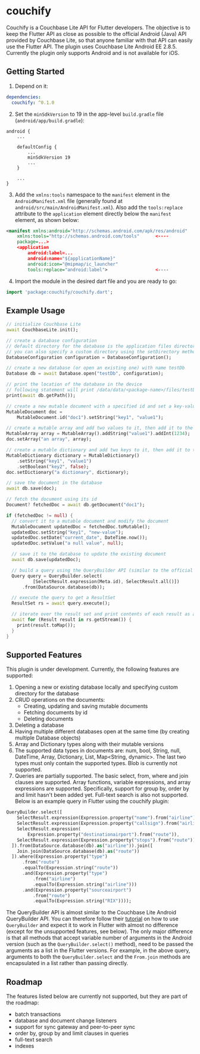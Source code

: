 # couchify

Couchify is a Couchbase Lite API for Flutter developers. The objective is to keep the Flutter API as
close as possible to the official Android (Java) API provided by Couchbase Lite, so that anyone familiar
with that API can easily use the Flutter API. The plugin uses Couchbase Lite Android EE 2.8.5.
Currently the plugin only supports Android and is not available for iOS.

## Getting Started

1. Depend on it:
```yaml
dependencies:
  couchify: ^0.1.0
```

2. Set the `minSdkVersion` to 19 in the app-level `build.gradle` file (`android/app/build.gradle`):
```
android {
    ...
    
    defaultConfig {
        ...
        minSdkVersion 19
        ...
    }
    
    ...
}
```

3. Add the `xmlns:tools` namespace to the `manifest` element in the `AndroidManifest.xml`
   file (generally found at `android/src/main/AndroidManifest.xml`). Also add the `tools:replace`
   attribute to the `application` element directly below the `manifest` element, as shown below:
```xml
<manifest xmlns:android="http://schemas.android.com/apk/res/android"
    xmlns:tools="http://schemas.android.com/tools"      <----
    package=...>
    <application
        android:label=...
        android:name="${applicationName}"
        android:icon="@mipmap/ic_launcher"
        tools:replace="android:label">                  <----
```

4. Import the module in the desired dart file and you are ready to go:
```dart
import 'package:couchify/couchify.dart';
```

## Example Usage

```dart
// initialize Couchbase Lite
await CouchbaseLite.init();

// create a database configuration
// default directory for the database is the application files directory
// you can also specify a custom directory using the setDirectory method
DatabaseConfiguration configuration = DatabaseConfiguration();

// create a new database (or open an existing one) with name testDb
Database db = await Database.open("testDb", configuration);

// print the location of the database in the device
// following statement will print /data/data/<package-name>/files/testDb.cblite2/
print(await db.getPath());

// create a new mutable document with a specified id and set a key-value pair
MutableDocument doc =
    MutableDocument.id("doc1").setString("key1", "value1");

// create a mutable array and add two values to it, then add it to the document
MutableArray array = MutableArray().addString("value1").addInt(1234);
doc.setArray("an array", array);

// create a mutable dictionary and add two keys to it, then add it to the document
MutableDictionary dictionary = MutableDictionary()
    .setString("key1", "value1")
    .setBoolean("key2", false);
doc.setDictionary("a dictionary", dictionary);

// save the document in the database
await db.save(doc);

// fetch the document using its id
Document? fetchedDoc = await db.getDocument("doc1");

if (fetchedDoc != null) {
  // convert it to a mutable document and modify the document
  MutableDocument updatedDoc = fetchedDoc.toMutable();
  updatedDoc.setString("key1", "new-value");
  updatedDoc.setDate("current_date", DateTime.now());
  updatedDoc.setValue("a null value", null);

  // save it to the database to update the existing document
  await db.save(updatedDoc);

  // build a query using the QueryBuilder API (similar to the official Couchbase Lite Android API)
  Query query = QueryBuilder.select(
          [SelectResult.expression(Meta.id), SelectResult.all()])
      .from(DataSource.database(db));

  // execute the query to get a ResultSet
  ResultSet rs = await query.execute();

  // iterate over the result set and print contents of each result as a Map
  await for (Result result in rs.getStream()) {
    print(result.toMap());
  }
}
```

## Supported Features

This plugin is under development. Currently, the following features are supported:

1. Opening a new or existing database locally and specifying custom directory for the database
2. CRUD operations on the documents:
   * Creating, updating and saving mutable documents
   * Fetching documents by id
   * Deleting documents
3. Deleting a database
4. Having multiple different databases open at the same time (by creating multiple Database objects)
5. Array and Dictionary types along with their mutable versions
6. The supported data types in documents are: num, bool, String, null, DateTime, Array, Dictionary, 
   List, Map<String, dynamic>. The last two types must only contain the supported types. Blob is 
   currently not supported.
7. Queries are partially supported. The basic select, from, where and join clauses are supported. 
   Array functions, variable expressions, and array expressions are supported. Specifically, support 
   for group by, order by and limit hasn't been added yet. Full-text search is also not supported. 
   Below is an example query in Flutter using the couchify plugin:
```dart
QueryBuilder.select([
    SelectResult.expression(Expression.property("name").from("airline")),
    SelectResult.expression(Expression.property("callsign").from("airline")),
    SelectResult.expression(
        Expression.property("destinationairport").from("route")),
    SelectResult.expression(Expression.property("stops").from("route"))
  ]).from(DataSource.database(db).as("airline")).join([
    Join.join(DataSource.database(db).as("route"))
  ]).where(Expression.property("type")
      .from("route")
      .equalTo(Expression.string("route"))
      .and(Expression.property("type")
          .from("airline")
          .equalTo(Expression.string("airline")))
      .and(Expression.property("sourceairport")
          .from("route")
          .equalTo(Expression.string("RIX"))));
```

The QueryBuilder API is almost similar to the Couchbase Lite Android QueryBuilder API. You can
therefore follow their [tutorial](https://docs.couchbase.com/couchbase-lite/current/java/querybuilder.html) 
on how to use `QueryBuilder` and expect it to work in Flutter with almost no difference (except for the 
unsupported features, see below). The only major difference is that all methods that accept variable 
number of arguments in the Android version (such as the `QueryBuilder.select()` method), need to be passed 
the arguments as a list in the Flutter versions. For example, in the above query, arguments to both 
the `QueryBuilder.select` and the `From.join` methods are encapsulated in a list rather than passing directly.

## Roadmap

The features listed below are currently not supported, but they are part of the roadmap:

* batch transactions
* database and document change listeners
* support for sync gateway and peer-to-peer sync
* order by, group by and limit clauses in queries
* full-text search
* indexes
